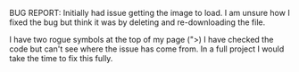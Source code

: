 BUG REPORT:
Initially had issue getting the image to load.  I am unsure how I fixed the bug but think it was by deleting and re-downloading the file.

I have two rogue symbols at the top of my page (">) I have checked the code but can't see where the issue has come from.  In a full project I would take the time to fix this fully.
